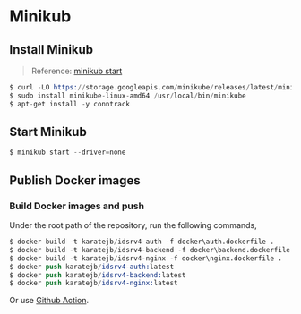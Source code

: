 # Minikub

## Install Minikub

> Reference: [minikub start](https://minikube.sigs.k8s.io/docs/start/)

```s
$ curl -LO https://storage.googleapis.com/minikube/releases/latest/minikube-linux-amd64
$ sudo install minikube-linux-amd64 /usr/local/bin/minikube
$ apt-get install -y conntrack 
```

## Start Minikub

```s
$ minikub start --driver=none
```


## Publish Docker images


### Build Docker images and push

Under the root path of the repository, run the following commands,

```s
$ docker build -t karatejb/idsrv4-auth -f docker\auth.dockerfile .
$ docker build -t karatejb/idsrv4-backend -f docker\backend.dockerfile .
$ docker build -t karatejb/idsrv4-nginx -f docker\nginx.dockerfile .
$ docker push karatejb/idsrv4-auth:latest
$ docker push karatejb/idsrv4-backend:latest
$ docker push karatejb/idsrv4-nginx:latest
```

Or use [Github Action]().



